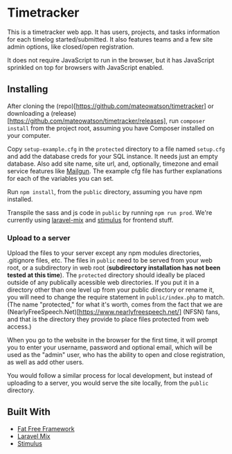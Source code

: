 # Timetracker

This is a timetracker web app. It has users, projects, and tasks information for each timelog started/submitted. It also features teams and a few site admin options, like closed/open registration.

It does not require JavaScript to run in the browser, but it has JavaScript sprinkled on top for browsers with JavaScript enabled.

## Installing

After cloning the (repo)[https://github.com/mateowatson/timetracker] or downloading a (release)[https://github.com/mateowatson/timetracker/releases], run `composer install` from the project root, assuming you have Composer installed on your computer.

Copy `setup-example.cfg` in the `protected` directory to a file named `setup.cfg` and add the database creds for your SQL instance. It needs just an empty database. Also add site name, site url, and, optionally, timezone and email service features like [Mailgun](https://www.mailgun.com/). The example cfg file has further explanations for each of the variables you can set.

Run `npm install`, from the `public` directory, assuming you have npm installed.

Transpile the sass and js code in `public` by running `npm run prod`. We're currently using [laravel-mix](https://laravel-mix.com/docs/4.0/installation) and [stimulus](https://stimulusjs.org/) for frontend stuff.

### Upload to a server

Upload the files to your server except any npm modules directories, .gitignore files, etc. The files in `public` need to be served from your web root, or a subdirectory in web root (**subdirectory installation has not been tested at this time**). The `protected` directory should ideally be placed outside of any publically acessible web directories. If you put it in a directory other than one level up from your public directory or rename it, you will need to change the require statement in `public/index.php` to match. (The name "protected," for what it's worth, comes from the fact that we are (NearlyFreeSpeech.Net)[https://www.nearlyfreespeech.net/] (NFSN) fans, and that is the directory they provide to place files protected from web access.)

When you go to the website in the browser for the first time, it will prompt you to enter your username, password and optional email, which will be used as the "admin" user, who has the ability to open and close registration, as well as add other users.

You would follow a similar process for local development, but instead of uploading to a server, you would serve the site locally, from the `public` directory.

## Built With

- [Fat Free Framework](https://fatfreeframework.com)
- [Laravel Mix](https://laravel-mix.com/)
- [Stimulus](https://stimulusjs.org/)
